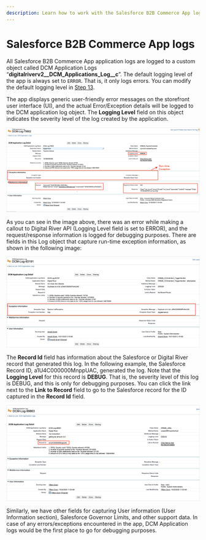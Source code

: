 ```yaml
---
description: Learn how to work with the Salesforce B2B Commerce App logs.
---
```


# Salesforce B2B Commerce App logs

All Salesforce B2B Commerce App application logs are logged to a custom object called DCM Application Logs “**digitalriverv2\_\_DCM\_Applications\_Log\_\_c**”. The default logging level of the app is always set to `ERROR`. That is, it only logs errors. You can modify the default logging level in [Step 13](integrating-the-digital-river-salesforce-b2b-commerce-app/step-13-configure-the-digital-river-app-logs.md).

The app displays generic user-friendly error messages on the storefront user interface (UI), and the actual Error/Exception details will be logged to the DCM application log object. The **Logging Level** field on this object indicates the severity level of the log created by the application.

![](.gitbook/assets/SampleErrorLog.jpg)

As you can see in the image above, there was an error while making a callout to Digital River API (Logging Level field is set to ERROR), and the request/response information is logged for debugging purposes. There are fields in this Log object that capture run-time exception information, as shown in the following image:

![](.gitbook/assets/RunTimeException.jpg)

The **Record Id** field has information about the Salesforce or Digital River record that generated this log. In the following example, the Salesforce Record ID, a1U4C000000MnppUAC, generated the log. Note that the **Logging Level** for this record is **DEBUG**. That is, the severity level of this log is DEBUG, and this is only for debugging purposes. You can click the link next to the **Link to Record** field to go to the Salesforce record for the ID captured in the **Record Id** field.

![](.gitbook/assets/RecordId.jpg)

Similarly, we have other fields for capturing User information (User Information section), Salesforce Governor Limits, and other support data. In case of any errors/exceptions encountered in the app, DCM Application logs would be the first place to go for debugging purposes.

**​**
